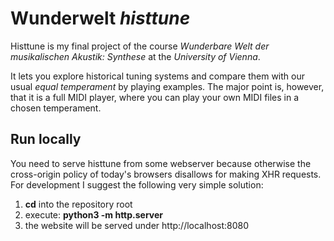 # Wunderwelt _histtune_

Histtune is my final project of the course *Wunderbare Welt der musikalischen Akustik: Synthese* at the *University of Vienna*.

It lets you explore historical tuning systems and compare them with our usual *equal temperament* by playing examples.
The major point is, however, that it is a full MIDI player, where you can play your own MIDI files in a chosen temperament.


## Run locally

You need to serve histtune from some webserver because otherwise the cross-origin policy of today's browsers disallows
for making XHR requests. For development I suggest the following very simple solution:

1) **cd** into the repository root
2) execute: **python3 -m http.server**
3) the website will be served under http://localhost:8080